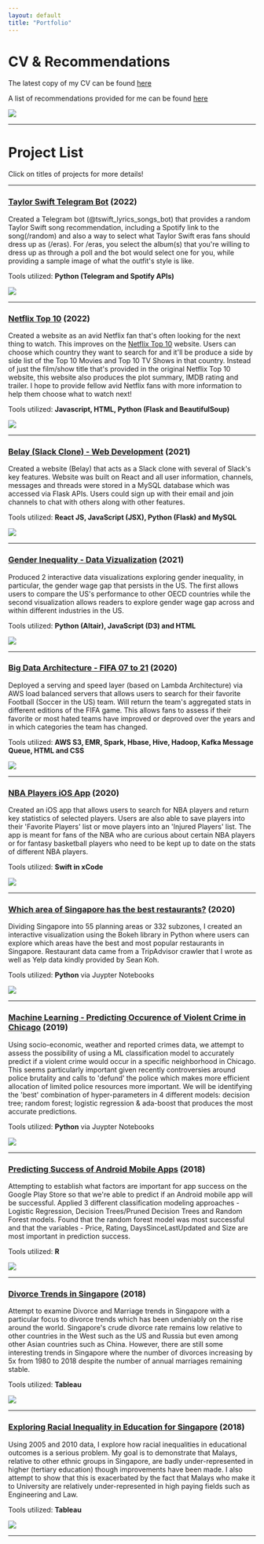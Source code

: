 ```yaml
---
layout: default
title: "Portfolio"
---
```


# CV & Recommendations

The latest copy of my CV can be found [here](https://domteo95.github.io/cv/)

A list of recommendations provided for me can be found [here](https://domteo95.github.io/recommendations/)

<img src="/assets/img/work.jpg"><br>

<hr>

# Project List

Click on titles of projects for more details!

<hr>

### [Taylor Swift Telegram Bot](https://domteo95.github.io/tele-ts-bot/) (2022)

Created a Telegram bot (@tswift_lyrics_songs_bot) that provides a random Taylor Swift song recommendation, including a Spotify link to the song(/random) and also a way to select what Taylor Swift eras fans should dress up as (/eras). For /eras, you select the album(s) that you're willing to dress up as through a poll and the bot would select one for you, while providing a sample image of what the outfit's style is like.


Tools utilized: **Python (Telegram and Spotify APIs)**

<img src="/assets/img/ts-tele-bot/ts.jpg">

<hr>

### [Netflix Top 10](https://domteo95.github.io/netflix-top-10/) (2022)

Created a website as an avid Netflix fan that's often looking for the next thing to watch. This improves on the [Netflix Top 10](https://top10.netflix.com/united-states) website. Users can choose which country they want to search for and it'll be produce a side by side list of the Top 10 Movies and Top 10 TV Shows in that country. Instead of just the film/show title that's provided in the original Netflix Top 10 website, this website also produces the plot summary, IMDB rating and trailer. I hope to provide fellow avid Netflix fans with more information to help them choose what to watch next!

Tools utilized: **Javascript, HTML, Python (Flask and BeautifulSoup)**

<img src="/assets/img/netflix.jpg">

<hr>

### [Belay (Slack Clone) - Web Development](https://domteo95.github.io/web-dev-final-proj/) (2021)

Created a website (Belay) that acts as a Slack clone with several of Slack's key features. Website was built on React and all user information, channels, messages and threads were stored in a MySQL database which was accessed via Flask APIs. Users could sign up with their email and join channels to chat with others along with other features.

Tools utilized: **React JS, JavaScript (JSX), Python (Flask) and MySQL**

<img src="/assets/img/slack.jpeg">

<hr>

### [Gender Inequality - Data Vizualization](https://domteo95.github.io/gender-wage-gap/) (2021)

Produced 2 interactive data visualizations exploring gender inequality, in particular, the gender wage gap that persists in the US. The first allows users to compare the US's performance to other OECD countries while the second visualization allows readers to explore gender wage gap across and within different industries in the US.

Tools utilized: **Python (Altair), JavaScript (D3) and HTML**

<img src="/assets/img/wage.jpeg">

<hr>

### [Big Data Architecture - FIFA 07 to 21](https://domteo95.github.io/fifa-big-data/) (2020)

Deployed a serving and speed layer (based on Lambda Architecture) via AWS load balanced servers that allows users to search for their favorite Football (Soccer in the US) team. Will return the team's aggregated stats in different editions of the FIFA game. This allows fans to assess if their favorite or most hated teams have improved or deproved over the years and in which categories the team has changed.

Tools utilized: **AWS S3, EMR, Spark, Hbase, Hive, Hadoop, Kafka Message Queue, HTML and CSS**

<img src="/assets/img/fifa.jpg">

<hr>

### [NBA Players iOS App](https://domteo95.github.io/nba-ios-app/) (2020)

Created an iOS app that allows users to search for NBA players and return key statistics of selected players. Users are also able to save players into their 'Favorite Players' list or move players into an 'Injured Players' list. The app is meant for fans of the NBA who are curious about certain NBA players or for fantasy basketball players who need to be kept up to date on the stats of different NBA players.

Tools utilized: **Swift in xCode**

<img src="/assets/img/nba.jpg">

<hr>

### [Which area of Singapore has the best restaurants?](https://domteo95.github.io/singapore-best-restaurants/) (2020)

Dividing Singapore into 55 planning areas or 332 subzones, I created an interactive visualization using the Bokeh library in Python where users can explore which areas have the best and most popular restaurants in Singapore. Restaurant data came from a TripAdvisor crawler that I wrote as well as Yelp data kindly provided by Sean Koh.

Tools utilized: **Python** via Juypter Notebooks

<img src="/assets/img/sg-restaurant.jpg">

<hr>

### [Machine Learning - Predicting Occurence of Violent Crime in Chicago](https://domteo95.github.io/ml-crime/) (2019)

Using socio-economic, weather and reported crimes data, we attempt to assess the possibility of using a ML classification model to accurately predict if a violent crime would occur in a specific neighborhood in Chicago. This seems particularly important given recently controversies around police brutality and calls to 'defund' the police which makes more efficient allocation of limited police resources more important. We will be identifying the 'best' combination of hyper-parameters in 4 different models: decision tree; random forest; logistic regression & ada-boost that produces the most accurate predictions.

Tools utilized: **Python** via Juypter Notebooks

<img src="/assets/img/crime.jpg">

<hr>

### [Predicting Success of Android Mobile Apps](https://domteo95.github.io/android-apps-success/) (2018)

Attempting to establish what factors are important for app success on the Google Play Store so that we're able to predict if an Android mobile app will be successful. Applied 3 different classification modeling approaches - Logistic Regression, Decision Trees/Pruned Decision Trees and Random Forest models. Found that the random forest model was most successful and that the variables - Price, Rating, DaysSinceLastUpdated and Size are most important in prediction success.

Tools utilized: **R**

<img src="/assets/img/android-app.jpg">

<hr>

### [Divorce Trends in Singapore](https://domteo95.github.io/sg-divorce-trends/) (2018)

Attempt to examine Divorce and Marriage trends in Singapore with a particular focus to divorce trends which has been undeniably on the rise around the world. Singapore's crude divorce rate remains low relative to other countries in the West such as the US and Russia but even among other Asian countries such as China. However, there are still some interesting trends in Singapore where the number of divorces increasing by 5x from 1980 to 2018 despite the number of annual marriages remaining stable.

Tools utilized: **Tableau**

<img src="/assets/img/divorce.jpg">

<hr>

### [Exploring Racial Inequality in Education for Singapore](https://domteo95.github.io/race-education-trends/) (2018)

Using 2005 and 2010 data, I explore how racial inequalities in educational outcomes is a serious problem. My goal is to demonstrate that Malays, relative to other ethnic groups in Singapore, are badly under-represented in higher (tertiary education) though improvements have been made. I also attempt to show that this is exacerbated by the fact that Malays who make it to University are relatively under-represented in high paying fields such as Engineering and Law.

Tools utilized: **Tableau**

<img src="/assets/img/education.jpg">

<hr>
